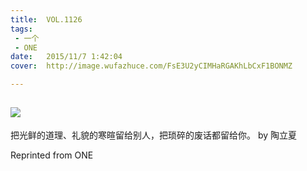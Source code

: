```yaml
---
title:	VOL.1126
tags:
 - 一个
 - ONE
date:	2015/11/7 1:42:04
cover:	http://image.wufazhuce.com/FsE3U2yCIMHaRGAKhLbCxF1BONMZ

---
```

![](http://image.wufazhuce.com/FsE3U2yCIMHaRGAKhLbCxF1BONMZ)
---

把光鲜的道理、礼貌的寒暄留给别人，把琐碎的废话都留给你。 by 陶立夏
 
Reprinted from ONE
